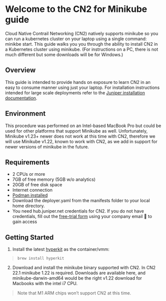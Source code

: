 # Welcome to the CN2 for Minikube guide

Cloud Native Contrail Networking (CN2) natively supports minikube so you can run a kubernetes cluster on your laptop using a single command: minikbe start. This guide walks you you through the ability to install CN2 in a Kubernetes cluster using minikube. (For instructions on a PC, there is not much different but some downloads will be for Windows.)

## Overview 

This guide is intended to provide hands on exposure to learn CN2 in an easy to consume manner using just your laptop. For installation instructions intended for large scale deployments refer to the [Juniper installation documentation](https://www.juniper.net/documentation/us/en/software/cn-cloud-native22/cn-cloud-native-k8s-install-and-lcm/index.html).

## Environment
This procedure was performed on an Intel-based MacBook Pro but could be used for other platforms that support Minikube as well. Unfortunately, Minikube v1.23+ newer does not work at this time with CN2, therefore we will use Minikube v1.22, known to work with CN2, as we add in support for newer versions of minikube in the future. 

## Requirements
*	2 CPUs or more
*	7GB of free memory (5GB w/o analytics)
*	20GB of free disk space
*	Internet connection
*	[Podman installed](https://podman.io/getting-started/installation)
*	Download the deployer.yaml from the manifests folder to your local home directory. 
*	You need hub.juniper.net credentials for CN2. If you do not have credentials, fill out the [free-trial form](https://www.juniper.net/us/en/forms/cn2-free-trial.html) using your company email 📧 to gain access

## Getting Started 

1.	Install the latest [hyperkit](https://minikube.sigs.k8s.io/docs/drivers/hyperkit/) as the container/vmm:   
> ``brew install hyperkit``
>
2.	Download and install the minikube binary supported with CN2. In CN2 22.1 minikube 1.22 is required.  Downloads are available here, and minikube-darwin-amd64 would be the right v1.22 download for Macbooks with the intel i7 CPU. 
> Note that M1 ARM chips won’t support CN2 at this time.




